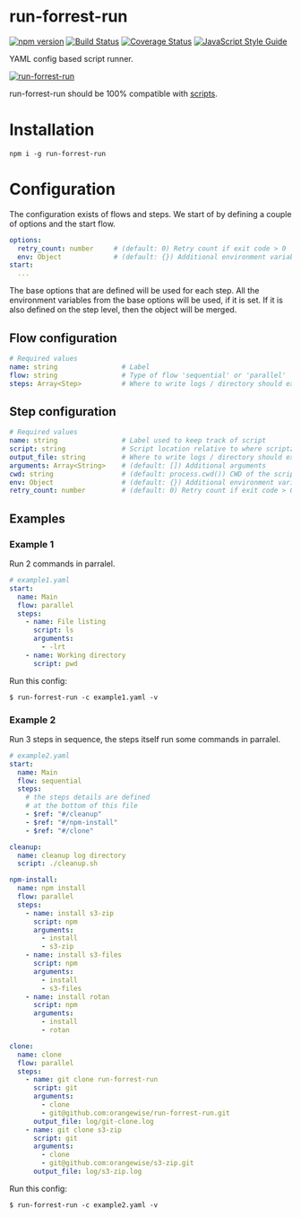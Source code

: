 run-forrest-run
===============

[![npm version][npm-badge]][npm-url]
[![Build Status][travis-badge]][travis-url]
[![Coverage Status][coveralls-badge]][coveralls-url]
[![JavaScript Style Guide][standardjs-badge]][standardjs-url]


YAML config based script runner.

[![run-forrest-run](https://img.youtube.com/vi/x2-MCPa_3rU/0.jpg)](https://youtu.be/x2-MCPa_3rU?t=23)

run-forrest-run should be 100% compatible with [scripts](https://www.npmjs.com/package/scriptz).

# Installation

```SHELL
npm i -g run-forrest-run
```

# Configuration

The configuration exists of flows and steps. We start of by defining a
couple of options and the start flow.

```yaml
options:
  retry_count: number     # (default: 0) Retry count if exit code > 0
  env: Object             # (default: {}) Additional environment variables
start:
  ...
```

The base options that are defined will be used for each step. All the
environment variables from the base options will be used, if it is set.
If it is also defined on the step level, then the object will be merged.

## Flow configuration

```yaml
# Required values
name: string                # Label
flow: string                # Type of flow 'sequential' or 'parallel'
steps: Array<Step>          # Where to write logs / directory should exist
```


## Step configuration

```yaml
# Required values
name: string                # Label used to keep track of script
script: string              # Script location relative to where scriptz is being run
output_file: string         # Where to write logs / directory should exist
arguments: Array<String>    # (default: []) Additional arguments
cwd: string                 # (default: process.cwd()) CWD of the script
env: Object                 # (default: {}) Additional environment variables
retry_count: number         # (default: 0) Retry count if exit code > 0
```

## Examples
### Example 1

Run 2 commands in parralel.

```yaml
# example1.yaml
start:
  name: Main
  flow: parallel
  steps:
    - name: File listing
      script: ls
      arguments:
        - -lrt
    - name: Working directory
      script: pwd
```
Run this config:

```
$ run-forrest-run -c example1.yaml -v
```

### Example 2

Run 3 steps in sequence, the steps itself run some commands in parralel.

```yaml
# example2.yaml
start:
  name: Main
  flow: sequential
  steps:
    # the steps details are defined
    # at the bottom of this file
    - $ref: "#/cleanup"
    - $ref: "#/npm-install"
    - $ref: "#/clone"

cleanup:
  name: cleanup log directory
  script: ./cleanup.sh

npm-install:
  name: npm install
  flow: parallel
  steps:
    - name: install s3-zip
      script: npm
      arguments:
        - install
        - s3-zip
    - name: install s3-files
      script: npm
      arguments:
        - install
        - s3-files
    - name: install rotan
      script: npm
      arguments:
        - install
        - rotan

clone:
  name: clone
  flow: parallel
  steps:
    - name: git clone run-forrest-run
      script: git
      arguments:
        - clone
        - git@github.com:orangewise/run-forrest-run.git
      output_file: log/git-clone.log
    - name: git clone s3-zip
      script: git
      arguments:
        - clone
        - git@github.com:orangewise/s3-zip.git
      output_file: log/s3-zip.log
```

Run this config:

```
$ run-forrest-run -c example2.yaml -v
```
[npm-badge]: https://badge.fury.io/js/run-forrest-run.svg
[npm-url]: https://badge.fury.io/js/run-forrest-run
[travis-badge]: https://travis-ci.org/orangewise/run-forrest-run.svg?branch=master
[travis-url]: https://travis-ci.org/orangewise/run-forrest-run
[coveralls-badge]: https://coveralls.io/repos/github/orangewise/run-forrest-run/badge.svg?branch=master
[coveralls-url]: https://coveralls.io/github/orangewise/run-forrest-run?branch=master
[standardjs-badge]: https://img.shields.io/badge/code%20style-standard-brightgreen.svg
[standardjs-url]: http://standardjs.com/

